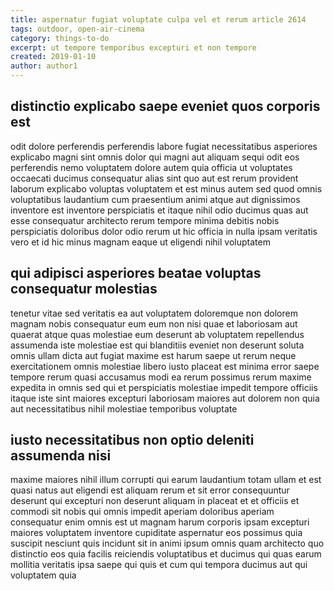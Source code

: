```yaml
---
title: aspernatur fugiat voluptate culpa vel et rerum article 2614
tags: outdoor, open-air-cinema
category: things-to-do
excerpt: ut tempore temporibus excepturi et non tempore
created: 2019-01-10
author: author1
---
```


## distinctio explicabo saepe eveniet quos corporis est

odit dolore perferendis perferendis labore fugiat necessitatibus asperiores explicabo magni sint omnis dolor qui magni aut aliquam sequi odit eos perferendis nemo voluptatem dolore autem quia officia ut voluptates occaecati ducimus consequatur alias sint quo aut est rerum provident laborum explicabo voluptas voluptatem et est minus autem sed quod omnis voluptatibus laudantium cum praesentium animi atque aut dignissimos inventore est inventore perspiciatis et itaque nihil odio ducimus quas aut esse consequatur architecto rerum tempore minima debitis nobis perspiciatis doloribus dolor odio rerum ut hic officia in nulla ipsam veritatis vero et id hic minus magnam eaque ut eligendi nihil voluptatem

## qui adipisci asperiores beatae voluptas consequatur molestias

tenetur vitae sed veritatis ea aut voluptatem doloremque non dolorem magnam nobis consequatur eum eum non nisi quae et laboriosam aut quaerat atque quas molestiae eum deserunt ab voluptatem repellendus assumenda iste molestiae est qui blanditiis eveniet non deserunt soluta omnis ullam dicta aut fugiat maxime est harum saepe ut rerum neque exercitationem omnis molestiae libero iusto placeat est minima error saepe tempore rerum quasi accusamus modi ea rerum possimus rerum maxime expedita in omnis sed qui et perspiciatis molestiae impedit tempore officiis itaque iste sint maiores excepturi laboriosam maiores aut dolorem non quia aut necessitatibus nihil molestiae temporibus voluptate

## iusto necessitatibus non optio deleniti assumenda nisi

maxime maiores nihil illum corrupti qui earum laudantium totam ullam et est quasi natus aut eligendi est aliquam rerum et sit error consequuntur deserunt qui excepturi non deserunt aliquam in placeat et et officiis et commodi sit nobis qui omnis impedit aperiam doloribus aperiam consequatur enim omnis est ut magnam harum corporis ipsam excepturi maiores voluptatem inventore cupiditate aspernatur eos possimus quia suscipit nesciunt quis incidunt sit in animi ipsum omnis quam architecto quo distinctio eos quia facilis reiciendis voluptatibus et ducimus qui quas earum mollitia veritatis ipsa saepe qui quis et cum qui tempora ducimus aut qui voluptatem quia
